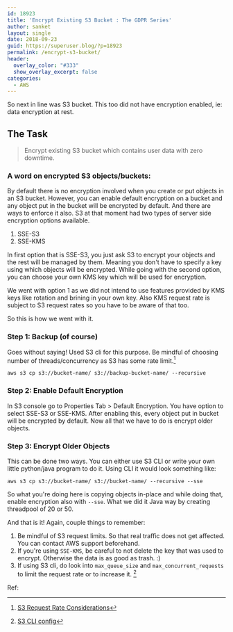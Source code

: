 ```yaml
---
id: 18923
title: 'Encrypt Existing S3 Bucket : The GDPR Series'
author: sanket
layout: single
date: 2018-09-23
guid: https://superuser.blog/?p=18923
permalink: /encrypt-s3-bucket/
header:
  overlay_color: "#333"
  show_overlay_excerpt: false
categories:
  - AWS
---
```


So next in line was S3 bucket. This too did not have encryption enabled, ie: data encryption at rest.

## The Task
 > Encrypt existing S3 bucket which contains user data with zero downtime.

### A word on encrypted S3 objects/buckets:
By default there is no encryption involved when you create or put objects in an S3 bucket. However, you can enable default encryption on a bucket and any object put in the bucket will be encrypted by default. And there are ways to enforce it also. S3 at that moment had two types of server side encryption options available.
  1. SSE-S3
  2. SSE-KMS

In first option that is SSE-S3, you just ask S3 to encrypt your objects and the rest will be managed by them. Meaning you don't have to specify a key using which objects will be encrypted. While going with the second option, you can choose your own KMS key which will be used for encryption. 

We went with option 1 as we did not intend to use features provided by KMS keys like rotation and brining in your own key. Also KMS request rate is subject to S3 request rates so you have to be aware of that too.

So this is how we went with it.

### Step 1: Backup (of course)
Goes without saying! Used S3 cli for this purpose. Be mindful of choosing number of threads/concurrency as S3 has some rate limit.[^1] 

```
aws s3 cp s3://bucket-name/ s3://backup-bucket-name/ --recursive
```

### Step 2: Enable Default Encryption
In S3 console go to Properties Tab > Default Encryption. You have option to select SSE-S3 or SSE-KMS. After enabling this, every object put in bucket will be encrypted by default. Now all that we have to do is encrypt older objects.

### Step 3: Encrypt Older Objects
This can be done two ways. You can either use S3 CLI or write your own little python/java program to do it. Using CLI it would look something like:

```
aws s3 cp s3://bucket-name/ s3://bucket-name/ --recursive --sse
```

So what you're doing here is copying objects in-place and while doing that, enable encryption also with `--sse`. What we did it Java way by creating threadpool of 20 or 50.

And that is it! Again, couple things to remember:
  1. Be mindful of S3 request limits. So that real traffic does not get affected. You can contact AWS support beforehand.
  2. If you're using `SSE-KMS`, be careful to not delete the key that was used to encrypt. Otherwise the data is as good as trash. :)  
  3. If using S3 cli, do look into `max_queue_size` and `max_concurrent_requests` to limit the request rate or to increase it. [^2]

Ref:

[^1]: [S3 Request Rate Considerations](https://docs.aws.amazon.com/AmazonS3/latest/dev/request-rate-perf-considerations.html)
[^2]: [S3 CLI config](https://docs.aws.amazon.com/cli/latest/topic/s3-config.html)